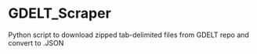 # GDELT_Scraper
Python script to download zipped tab-delimited files from GDELT repo and convert to .JSON
